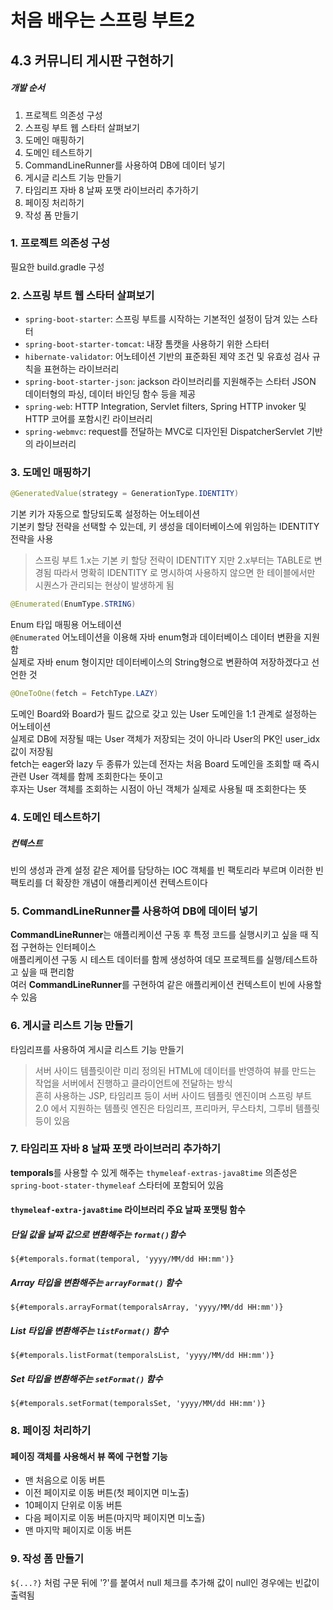 # 처음 배우는 스프링 부트2
## 4.3 커뮤니티 게시판 구현하기
##### 개발 순서
1. 프로젝트 의존성 구성
2. 스프링 부트 웹 스타터 살펴보기
3. 도메인 매핑하기
4. 도메인 테스트하기
5. CommandLineRunner를 사용하여 DB에 데이터 넣기
6. 게시글 리스트 기능 만들기
7. 타임리프 자바 8 날짜 포맷 라이브러리 추가하기
8. 페이징 처리하기
9. 작성 폼 만들기

### 1. 프로젝트 의존성 구성
필요한 build.gradle 구성

### 2. 스프링 부트 웹 스타터 살펴보기
- `spring-boot-starter`: 스프링 부트를 시작하는 기본적인 설정이 담겨 있는 스타터
- `spring-boot-starter-tomcat`: 내장 톰캣을 사용하기 위한 스타터
- `hibernate-validator`: 어노테이션 기반의 표준화된 제약 조건 및 유효성 검사 규칙을 표현하는 라이브러리
- `spring-boot-starter-json`: jackson 라이브러리를 지원해주는 스타터
  JSON 데이터형의 파싱, 데이터 바인딩 함수 등을 제공
- `spring-web`: HTTP Integration, Servlet filters, Spring HTTP invoker 및 HTTP 코어를 포함시킨 라이브러리
- `spring-webmvc`: request를 전달하는 MVC로 디자인된 DispatcherServlet 기반의 라이브러리

### 3. 도메인 매핑하기
```java
@GeneratedValue(strategy = GenerationType.IDENTITY)
```
기본 키가 자동으로 할당되도록 설정하는 어노테이션  
기본키 할당 전략을 선택할 수 있는데, 키 생성을 데이터베이스에 위임하는 IDENTITY 전략을 사용
> 스프링 부트 1.x는 기본 키 할당 전략이 IDENTITY 지만 2.x부터는 TABLE로 변경됨
> 따라서 명확히 IDENTITY 로 명시하여 사용하지 않으면 한 테이블에서만 시퀀스가 관리되는 현상이 발생하게 됨

```java
@Enumerated(EnumType.STRING)
```
Enum 타입 매핑용 어노테이션  
`@Enumerated` 어노테이션을 이용해 자바 enum형과 데이터베이스 데이터 변환을 지원함  
실제로 자바 enum 형이지만 데이터베이스의 String형으로 변환하여 저장하겠다고 선언한 것

```java
@OneToOne(fetch = FetchType.LAZY)
```
도메인 Board와 Board가 필드 값으로 갖고 있는 User 도메인을 1:1 관계로 설정하는 어노테이션  
실제로 DB에 저장될 때는 User 객체가 저장되는 것이 아니라 User의 PK인 user_idx 값이 저장됨  
fetch는 eager와 lazy 두 종류가 있는데 전자는 처음 Board 도메인을 조회할 때 즉시 관련 User 객체를 함께 조회한다는 뜻이고  
후자는 User 객체를 조회하는 시점이 아닌 객체가 실제로 사용될 때 조회한다는 뜻

### 4. 도메인 테스트하기
##### 컨텍스트
빈의 생성과 관계 설정 같은 제어를 담당하는 IOC 객체를 빈 팩토리라 부르며 이러한 빈 팩토리를 더 확장한 개념이 애플리케이션 컨텍스트이다

### 5. CommandLineRunner를 사용하여 DB에 데이터 넣기
**CommandLineRunner**는 애플리케이션 구동 후 특정 코드를 실행시키고 싶을 때 직접 구현하는 인터페이스  
애플리케이션 구동 시 테스트 데이터를 함께 생성하여 데모 프로젝트를 실행/테스트하고 싶을 때 편리함  
여러 **CommandLineRunner**를 구현하여 같은 애플리케이션 컨텍스트이 빈에 사용할 수 있음

### 6. 게시글 리스트 기능 만들기
타임리프를 사용하여 게시글 리스트 기능 만들기
> 서버 사이드 템플릿이란 미리 정의된 HTML에 데이터를 반영하여 뷰를 만드는 작업을 서버에서 진행하고 클라이언트에 전달하는 방식  
흔히 사용하는 JSP, 타임리프 등이 서버 사이드 템플릿 엔진이며 스프링 부트 2.0 에서 지원하는 템플릿 엔진은 타임리프, 프리마커, 무스타치, 그루비 템플릿등이 있음

### 7. 타임리프 자바 8 날짜 포맷 라이브러리 추가하기
**temporals**를 사용할 수 있게 해주는 `thymeleaf-extras-java8time` 의존성은 `spring-boot-stater-thymeleaf` 스타터에 포함되어 있음
#### `thymeleaf-extra-java8time` 라이브러리 주요 날짜 포맷팅 함수
##### 단일 값을 날짜 값으로 변환해주는 `format()`함수
`${#temporals.format(temporal, 'yyyy/MM/dd HH:mm')}`
##### Array 타입을 변환해주는 `arrayFormat()` 함수 
`${#temporals.arrayFormat(temporalsArray, 'yyyy/MM/dd HH:mm')}`
##### List 타입을 변환해주는 `listFormat()` 함수
`${#temporals.listFormat(temporalsList, 'yyyy/MM/dd HH:mm')}`
##### Set 타입을 변환해주는 `setFormat()` 함수
`${#temporals.setFormat(temporalsSet, 'yyyy/MM/dd HH:mm')}`

### 8. 페이징 처리하기 
#### 페이징 객체를 사용해서 뷰 쪽에 구현할 기능
- 맨 처음으로 이동 버튼
- 이전 페이지로 이동 버튼(첫 페이지면 미노출)
- 10페이지 단위로 이동 버튼
- 다음 페이지로 이동 버튼(마지막 페이지면 미노출)
- 맨 마지막 페이지로 이동 버튼

### 9. 작성 폼 만들기
`${...?}` 처럼 구문 뒤에 '?'를 붙여서 null 체크를 추가해 값이 null인 경우에는 빈값이 출력됨